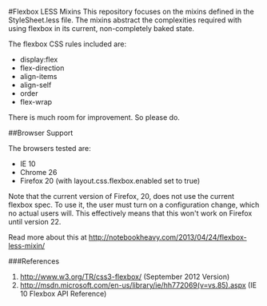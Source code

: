 #Flexbox LESS Mixins
This repository focuses on the mixins defined in the StyleSheet.less file. 
The mixins abstract the complexities required with using flexbox in its current, non-completely
baked state.

The flexbox CSS rules included are:

* display:flex
* flex-direction
* align-items
* align-self
* order
* flex-wrap

There is much room for improvement. So please do.

##Browser Support

The browsers tested are:

* IE 10
* Chrome 26
* Firefox 20 (with layout.css.flexbox.enabled set to true)

Note that the current version of Firefox, 20, does not use the current flexbox spec. To use it,
the user must turn on a configuration change, which no actual users will. This effectively means
that this won't work on Firefox until version 22. 

Read more about this at http://notebookheavy.com/2013/04/24/flexbox-less-mixin/

###References

1. http://www.w3.org/TR/css3-flexbox/ (September 2012 Version)
2. http://msdn.microsoft.com/en-us/library/ie/hh772069(v=vs.85).aspx (IE 10 Flexbox API Reference)
